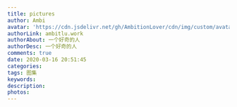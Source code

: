 ```yaml
---
title: pictures
author: Ambi
avatar: 'https://cdn.jsdelivr.net/gh/AmbitionLover/cdn/img/custom/avatar.jpg'
authorLink: ambitlu.work
authorAbout: 一个好奇的人
authorDesc: 一个好奇的人
comments: true
date: 2020-03-16 20:51:45
categories: 
tags: 图集
keywords:
description:
photos:
---
```


